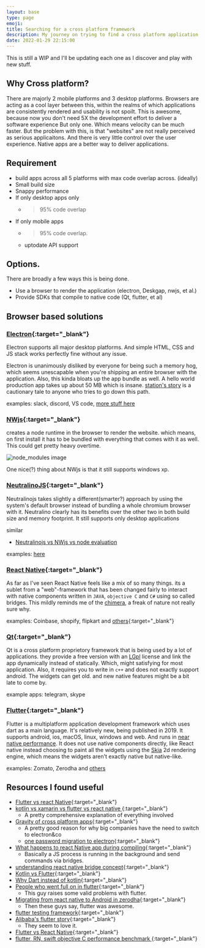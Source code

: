 ```yaml
---
layout: base
type: page
emoji: 
title: Searching for a cross platform framework
description: My journey on trying to find a cross platform application development framework.
date: 2022-01-29 22:15:00
---
```


This is still a WIP and I'll be updating each one as I discover and play with new stuff.

## Why Cross platform?
There are majorly 2 mobile platforms and 3 desktop platforms. Browsers are acting as a cool layer between this, within the realms of which applications are consistently rendered and usability is not spoilt. This is awesome, because now you don't need 5X the development effort to deliver a software experience But only one. Which means velocity can be much faster. But the problem with this, is that "websites" are not really perceived as serious applicaitons. And there is very little control over the user experience. Native apps are a better way to deliver applications.

## Requirement

- build apps across all 5 platforms with max code overlap across. (ideally)
- Small build size
- Snappy performance
- If only desktop apps only
    - >95% code overlap
- If only mobile apps
    - >95% code overlap.
    - uptodate API support


## Options.
There are broadly a few ways this is being done.

- Use a browser to render the application (electron, Deskgap, nwjs, et al.)
- Provide SDKs that compile to native code (Qt, flutter, et al)

## Browser based solutions

### [Electron](https://www.electronjs.org/){:target="_blank"}
Electron supports all major desktop platforms. And simple HTML, CSS and JS stack works perfectly fine without any issue.

Electron is unanimously disliked by everyone for being such a memory hog, which seems unescapable when you're shipping an entire browser with the application. Also, this kinda bloats up the app bundle as well. A hello world production app takes up about 50 MB which is insane. [station's story](https://web.archive.org/web/20200926071714/https://stationhq.com/blog/station-1-the-technical-back-story) is a cautionary tale to anyone who tries to go down this path.

examples: slack, discord, VS code, [more stuff here](https://www.electronjs.org/apps)

### [NWjs](https://nwjs.io/){:target="_blank"}
creates a node runtime in the browser to render the website. which means, on first install it has to be bundled with everything that comes with it as well. This could get pretty heavy overtime.


![node_modules image](/assets/images/nodem.png)


One nice(?) thing about NWjs is that it still supports windows xp.

### [NeutralinoJS](https://neutralino.js.org/){:target="_blank"}
Neutralinojs takes slightly a different(smarter?) approach by using the system's default browser instead of bundling a whole chromium browser with it.
Neutralino clearly has its benefits over the other two in both build size and memory footprint. It still supports only desktop applications

similar

- [Neutralinojs vs NWjs vs node evaluation](https://github.com/neutralinojs/evaluation)

examples: [here](https://neutralino.js.org/apps/)

### [React Native](https://reactnative.dev/){:target="_blank"}

As far as I've seen React Native feels like a mix of so many things. its a sublet from a "web"-framework that has been changed fairly to interact with native components written in `JAVA`, `objective C` and `C#` using so called bridges. This mildly reminds me of the [chimera](https://en.wikipedia.org/wiki/Chimera), a freak of nature not really sure why.

examples: Coinbase, shopify, flipkart and [others](https://github.com/ReactNativeNews/React-Native-Apps){:target="_blank"}


### [Qt](https://www.qt.io/){:target="_blank"}

Qt is a cross platform proprietory framework that is being used by a lot of applications. they provide a free version with an [LGpl](https://www.gnu.org/licenses/lgpl-3.0.en.html) license and link the app dynamically instead of statically. Which, might satisfying for most application. Also, it requires you to write in  `c++` and does not exactly support android. The widgets can get old. and new native features might be a bit late to come by.

example apps: telegram, skype

### [Flutter](https://flutter.dev/){:target="_blank"}

Flutter is a multiplatform application development framework which uses dart as a main language. It's relatively new, being published in 2019. It supports android, ios, macOS, linux, windows and web. And runs in [near native performance](https://medium.com/swlh/flutter-vs-native-vs-react-native-examining-performance-31338f081980). It does not use native components directly, like React native instead choosing to paint all the widgets using the [Skia](https://skia.org/) 2d rendering engine, which means the widgets aren't exactly native but native-like. 

examples: Zomato, Zerodha and [others](https://flutter.dev/showcase)

## Resources I found useful

- [Flutter vs react Native](https://www.thedroidsonroids.com/blog/flutter-vs-react-native-what-to-choose-in-2021){:target="_blank"}
- [kotlin vs xamarin vs flutter vs react native ](https://doit.software/blog/flutter-vs-kotlin-which-is-best-for-cross-platform-app-development#screen26){:target="_blank"}
    - A pretty comprehensive explanation of everything involved
- [Gravity of cross platform apps](https://allenpike.com/2021/gravity-of-cross-platform-apps){:target="_blank"}
    - A pretty good reason for why big companies have the need to switch to electron&co
    - [one password migration to electron](https://blog.1password.com/1password-8-the-story-so-far/){:target="_blank"}
- [What happens to react Native app during compiling](https://stackoverflow.com/questions/41124338/does-react-native-compile-javascript-into-java-for-android){:target="_blank"}
    - Basically a JS process is running in the background and send commands via bridges.
- [understanding react native bridge concept](https://hackernoon.com/understanding-react-native-bridge-concept-e9526066ddb8){:target="_blank"}
- [Kotlin vs Flutter](https://discuss.kotlinlang.org/t/should-i-start-learning-kotlin-or-go-with-flutter/14567/2){:target="_blank"}
- [Why Dart instead of kotlin](https://discuss.kotlinlang.org/t/google-flutter-what-could-be-their-reason-for-choosing-dart-over-kotlin/21179/2){:target="_blank"}
- [People who went full on in flutter](https://news.ycombinator.com/item?id=30145434){:target="_blank"}
    - This guy raises some valid problems with flutter.
- [Migrating from react native to Android in zerodha](https://zerodha.tech/blog/from-native-to-react-native-to-flutter/){:target="_blank"}
    - Then these guys say, flutter was awesome.
- [flutter testing framework](https://docs.flutter.dev/testing){:target="_blank"}
- [Alibaba's flutter story](https://alibabatech.medium.com/utilizing-flutter-best-practice-from-alibaba-236a53aa32c8){:target="_blank"}
    - They seem to love it.
- [Flutter vs React Native](https://www.youtube.com/watch?v=X8ipUgXH6jw){:target="_blank"}
- [flutter, RN, swift objective C performance benchmark ](https://medium.com/swlh/flutter-vs-native-vs-react-native-examining-performance-31338f081980){:target="_blank"}